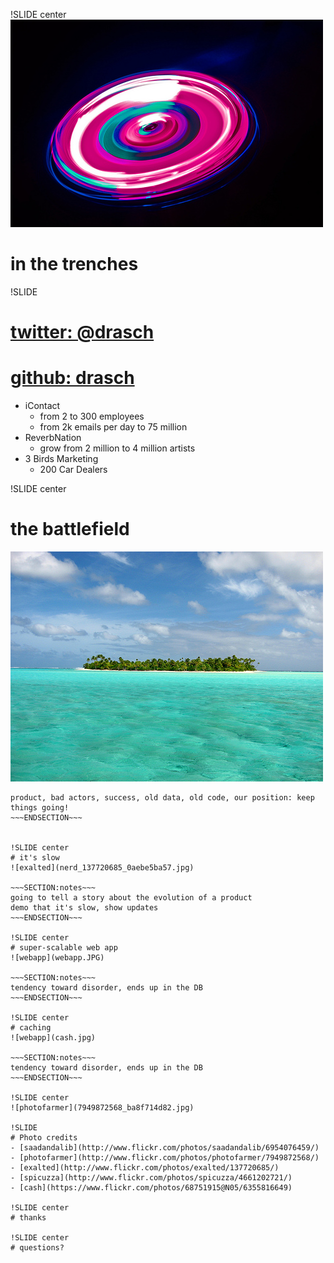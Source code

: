 !SLIDE center
![me](saadandalib_6954076459_caab6673d3.jpg)
# in the trenches

!SLIDE 
# [twitter: @drasch](http://twitter.com/drasch)
# [github: drasch](http://github.com/drasch)

- iContact
  - from 2 to 300 employees
  - from 2k emails per day to 75 million
- ReverbNation
  - grow from 2 million to 4 million artists
- 3 Birds Marketing
  - 200 Car Dealers

!SLIDE center
# the battlefield
![spicuzza](island_spicuzza_4661202721_aaa3efd883.jpg)

~~~SECTION:notes~~~
product, bad actors, success, old data, old code, our position: keep things going!
~~~ENDSECTION~~~


!SLIDE center
# it's slow
![exalted](nerd_137720685_0aebe5ba57.jpg)

~~~SECTION:notes~~~
going to tell a story about the evolution of a product
demo that it's slow, show updates
~~~ENDSECTION~~~

!SLIDE center
# super-scalable web app
![webapp](webapp.JPG)

~~~SECTION:notes~~~
tendency toward disorder, ends up in the DB
~~~ENDSECTION~~~

!SLIDE center
# caching
![webapp](cash.jpg)

~~~SECTION:notes~~~
tendency toward disorder, ends up in the DB
~~~ENDSECTION~~~

!SLIDE center
![photofarmer](7949872568_ba8f714d82.jpg)

!SLIDE 
# Photo credits
- [saadandalib](http://www.flickr.com/photos/saadandalib/6954076459/)
- [photofarmer](http://www.flickr.com/photos/photofarmer/7949872568/)
- [exalted](http://www.flickr.com/photos/exalted/137720685/)
- [spicuzza](http://www.flickr.com/photos/spicuzza/4661202721/)
- [cash](https://www.flickr.com/photos/68751915@N05/6355816649)

!SLIDE center
# thanks

!SLIDE center
# questions?
